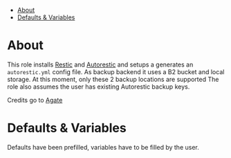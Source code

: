- [About](#about)
- [Defaults & Variables](#defaults--variables)

# About

This role installs [Restic](https://github.com/restic/restic) and [Autorestic](https://github.com/cupcakearmy/autorestic/) and setups a generates an `autorestic.yml` config file.
As backup backend it uses a B2 bucket and local storage. At this moment, only these 2 backup locations are supported
The role also assumes the user has existing Autorestic backup keys. 

Credits go to [Agate](https://code.agate.blue/agate/autorestic-backup-ansible-role)

# Defaults & Variables

Defaults have been prefilled, variables have to be filled by the user.
